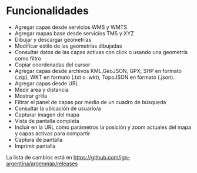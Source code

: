 # Funcionalidades

- Agregar capas desde servicios WMS y WMTS
- Agregar mapas base desde servicios TMS y XYZ
- Dibujar y descargar geometrías
- Modificar estilo de las geometrías dibujadas
- Consultar datos de las capas activas con click o usando una geometría como filtro
- Copiar coordenadas del cursor
- Agregar capas desde archivos KML,GeoJSON, GPX, SHP en formato (.zip), WKT en formato (.txt o .wkt), TopoJSON en formato (.json).
- Agregar capas desde URL
- Medir área y distancia
- Mostrar grilla
- Filtrar el panel de capas por medio de un cuadro de búsqueda
- Consultar la ubicación de usuario/a
- Capturar imagen del mapa
- Vista de pantalla completa
- Incluir en la URL como parámetros la posición y zoom actuales del mapa y capas activas para compartir
- Captura de pantalla
- Imprimir pantalla

La lista de cambios está en https://github.com/ign-argentina/argenmap/releases